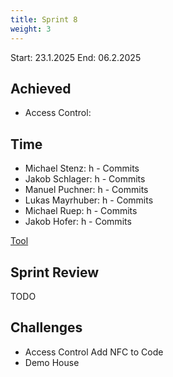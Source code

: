 ```yaml
---
title: Sprint 8
weight: 3
---
```


<title>{{.Title}}</title>

Start: 23.1.2025
End: 06.2.2025

## Achieved
- Access Control:

## Time
- Michael Stenz: h -  Commits
- Jakob Schlager: h -  Commits
- Manuel Puchner: h -  Commits
- Lukas Mayrhuber:  h -  Commits
- Michael Ruep: h -  Commits
- Jakob Hofer:  h -  Commits
  
[Tool](https://timetracking.websters.at)

## Sprint Review
TODO


## Challenges
- Access Control Add NFC to Code
- Demo House

